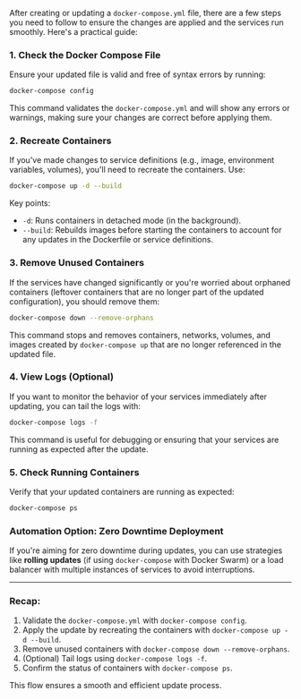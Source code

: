 After creating or updating a `docker-compose.yml` file, there are a few steps you need to follow to ensure the changes are applied and the services run smoothly. Here's a practical guide:

### 1. **Check the Docker Compose File**
Ensure your updated file is valid and free of syntax errors by running:
   ```bash
   docker-compose config
   ```
This command validates the `docker-compose.yml` and will show any errors or warnings, making sure your changes are correct before applying them.

### 2. **Recreate Containers**
If you've made changes to service definitions (e.g., image, environment variables, volumes), you'll need to recreate the containers. Use:
   ```bash
   docker-compose up -d --build
   ```
Key points:
- `-d`: Runs containers in detached mode (in the background).
- `--build`: Rebuilds images before starting the containers to account for any updates in the Dockerfile or service definitions.

### 3. **Remove Unused Containers**
If the services have changed significantly or you're worried about orphaned containers (leftover containers that are no longer part of the updated configuration), you should remove them:
   ```bash
   docker-compose down --remove-orphans
   ```
This command stops and removes containers, networks, volumes, and images created by `docker-compose up` that are no longer referenced in the updated file.

### 4. **View Logs (Optional)**
If you want to monitor the behavior of your services immediately after updating, you can tail the logs with:
   ```bash
   docker-compose logs -f
   ```
This command is useful for debugging or ensuring that your services are running as expected after the update.

### 5. **Check Running Containers**
Verify that your updated containers are running as expected:
   ```bash
   docker-compose ps
   ```

### Automation Option: Zero Downtime Deployment
If you're aiming for zero downtime during updates, you can use strategies like **rolling updates** (if using `docker-compose` with Docker Swarm) or a load balancer with multiple instances of services to avoid interruptions.

---

### Recap:
1. Validate the `docker-compose.yml` with `docker-compose config`.
2. Apply the update by recreating the containers with `docker-compose up -d --build`.
3. Remove unused containers with `docker-compose down --remove-orphans`.
4. (Optional) Tail logs using `docker-compose logs -f`.
5. Confirm the status of containers with `docker-compose ps`.

This flow ensures a smooth and efficient update process.